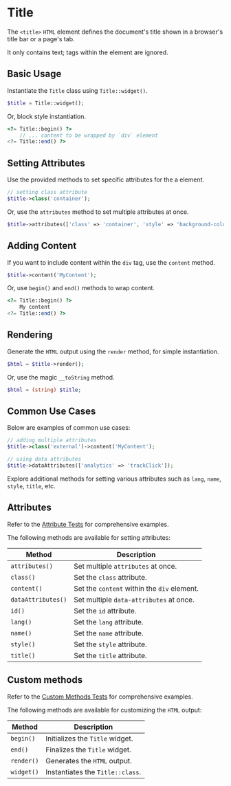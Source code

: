 # Title

The `<title>` `HTML` element defines the document's title shown in a browser's title bar or a page's tab.

It only contains text; tags within the element are ignored.

## Basic Usage

Instantiate the `Title` class using `Title::widget()`.

```php
$title = Title::widget();
```

Or, block style instantiation.

```php
<?= Title::begin() ?>
    // ... content to be wrapped by `div` element
<?= Title::end() ?>
```

## Setting Attributes

Use the provided methods to set specific attributes for the a element.

```php
// setting class attribute
$title->class('container');
```

Or, use the `attributes` method to set multiple attributes at once.

```php
$title->attributes(['class' => 'container', 'style' => 'background-color: #eee;']);
```

## Adding Content

If you want to include content within the `div` tag, use the `content` method.

```php
$title->content('MyContent');
```

Or, use `begin()` and `end()` methods to wrap content.

```php
<?= Title::begin() ?>
    My content
<?= Title::end() ?>
```

## Rendering

Generate the `HTML` output using the `render` method, for simple instantiation. 

```php
$html = $title->render();
```

Or, use the magic `__toString` method.

```php
$html = (string) $title;
```

## Common Use Cases

Below are examples of common use cases:

```php
// adding multiple attributes
$title->class('external')->content('MyContent');

// using data attributes
$title->dataAttributes(['analytics' => 'trackClick']);
```

Explore additional methods for setting various attributes such as `lang`, `name`, `style`, `title`, etc.

## Attributes

Refer to the [Attribute Tests](https://github.com/php-forge/html/blob/main/tests/Metadata/Title/AttributeTest.php) for
comprehensive examples.

The following methods are available for setting attributes:

| Method            | Description                                                                                      |
| ----------------- | ------------------------------------------------------------------------------------------------ |
| `attributes()`    | Set multiple `attributes` at once.                                                               |
| `class()`         | Set the `class` attribute.                                                                       |
| `content()`       | Set the `content` within the `div` element.                                                      |
| `dataAttributes()`| Set multiple `data-attributes` at once.                                                          |
| `id()`            | Set the `id` attribute.                                                                          |
| `lang()`          | Set the `lang` attribute.                                                                        |
| `name()`          | Set the `name` attribute.                                                                        |
| `style()`         | Set the `style` attribute.                                                                       |
| `title()`         | Set the `title` attribute.                                                                       |

## Custom methods

Refer to the [Custom Methods Tests](https://github.com/php-forge/html/blob/main/tests/Metadata/Title/CustomMethodTest.php)
for comprehensive examples.

The following methods are available for customizing the `HTML` output:

| Method    | Description                                                                                              |
| --------- | -------------------------------------------------------------------------------------------------------- |
| `begin()` | Initializes the `Title` widget.                                                                          |
| `end()`   | Finalizes the `Title` widget.                                                                            |
| `render()`| Generates the `HTML` output.                                                                             |
| `widget()`| Instantiates the `Title::class`.                                                                         |
